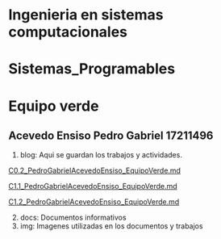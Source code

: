 # Ingenieria en sistemas computacionales
# Sistemas_Programables
# Equipo verde
## Acevedo Ensiso Pedro Gabriel 17211496
1. blog: Aqui se guardan los trabajos y actividades.

[C0.2_PedroGabrielAcevedoEnsiso_EquipoVerde.md](blog/C0.2_PedroGabrielAcevedoEnsiso_Equipo_Verde.md)

[C1.1_PedroGabrielAcevedoEnsiso_EquipoVerde.md](blog/C1.1_PedroGabrielAcevedoEnsiso_EquipoVerde.md)

[C1.2_PedroGabrielAcevedoEnsiso_EquipoVerde.md](blog/blog/C1.2_PedroGabrielAcevedoEnsiso_Verde.pdf)

2. docs: Documentos informativos
3. img: Imagenes utilizadas en los documentos y trabajos
